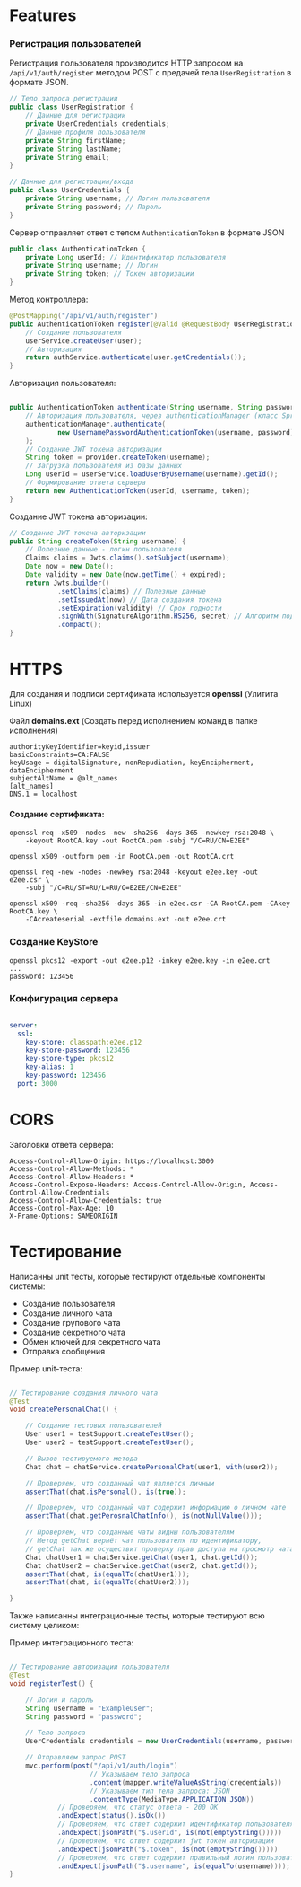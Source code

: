 

# Features

### Регистрация пользователей

Регистрация пользователя производится HTTP запросом на `/api/v1/auth/register` методом POST с предачей тела `UserRegistration` в формате JSON.

```java
// Тело запроса регистрации
public class UserRegistration {
    // Данные для регистрации
    private UserCredentials credentials;
    // Данные профиля пользователя
    private String firstName;
    private String lastName;
    private String email;
}

// Данные для регистрации/входа
public class UserCredentials {
    private String username; // Логин пользователя
    private String password; // Пароль
}
```

Сервер отправляет ответ с телом `AuthenticationToken` в формате JSON

```java
public class AuthenticationToken {
    private Long userId; // Идентификатор пользователя
    private String username; // Логин
    private String token; // Токен авторизации
}
```

Метод контроллера:

```java
@PostMapping("/api/v1/auth/register")
public AuthenticationToken register(@Valid @RequestBody UserRegistration user) {
    // Создание пользователя
    userService.createUser(user);
    // Авторизация
    return authService.authenticate(user.getCredentials());
}
```

Авторизация пользователя:

```java

public AuthenticationToken authenticate(String username, String password) {
    // Авторизация пользователя, через authenticationManager (класс Spring Security)
    authenticationManager.authenticate(
            new UsernamePasswordAuthenticationToken(username, password)
    );
    // Создание JWT токена авторизации
    String token = provider.createToken(username);
    // Загрузка пользователя из базы данных
    Long userId = userService.loadUserByUsername(username).getId();
    // Формирование ответа сервера
    return new AuthenticationToken(userId, username, token);
}

```

Создание JWT токена авторизации:

```java
// Создание JWT токена авторизации
public String createToken(String username) {
    // Полезные данные - логин пользователя
    Claims claims = Jwts.claims().setSubject(username);
    Date now = new Date();
    Date validity = new Date(now.getTime() + expired);
    return Jwts.builder()
            .setClaims(claims) // Полезные данные
            .setIssuedAt(now) // Дата создания токена
            .setExpiration(validity) // Срок годности
            .signWith(SignatureAlgorithm.HS256, secret) // Алгоритм подписи токена
            .compact();
}
```


# HTTPS

Для создания и подписи сертификата используется **openssl** (Улитита Linux)

Файл **domains.ext** (Создать перед исполнением команд в папке исполнения)

```
authorityKeyIdentifier=keyid,issuer
basicConstraints=CA:FALSE
keyUsage = digitalSignature, nonRepudiation, keyEncipherment, dataEncipherment
subjectAltName = @alt_names
[alt_names]
DNS.1 = localhost
```

#### Создание сертификата:

```
openssl req -x509 -nodes -new -sha256 -days 365 -newkey rsa:2048 \
    -keyout RootCA.key -out RootCA.pem -subj "/C=RU/CN=E2EE"
```

```
openssl x509 -outform pem -in RootCA.pem -out RootCA.crt
```

```
openssl req -new -nodes -newkey rsa:2048 -keyout e2ee.key -out e2ee.csr \
    -subj "/C=RU/ST=RU/L=RU/O=E2EE/CN=E2EE"
```

```
openssl x509 -req -sha256 -days 365 -in e2ee.csr -CA RootCA.pem -CAkey RootCA.key \
    -CAcreateserial -extfile domains.ext -out e2ee.crt
```


### Создание KeyStore

```
openssl pkcs12 -export -out e2ee.p12 -inkey e2ee.key -in e2ee.crt
...
password: 123456
```

### Конфигурация сервера

```yml

server:
  ssl:
    key-store: classpath:e2ee.p12
    key-store-password: 123456
    key-store-type: pkcs12
    key-alias: 1
    key-password: 123456
  port: 3000

```

# CORS

Заголовки ответа сервера:

```
Access-Control-Allow-Origin: https://localhost:3000
Access-Control-Allow-Methods: *
Access-Control-Allow-Headers: *
Access-Control-Expose-Headers: Access-Control-Allow-Origin, Access-Control-Allow-Credentials
Access-Control-Allow-Credentials: true
Access-Control-Max-Age: 10
X-Frame-Options: SAMEORIGIN
```

# Тестирование

Написанны unit тесты, которые тестируют отдельные компоненты системы:
* Создание пользователя
* Создание личного чата
* Создание групового чата
* Создание секретного чата
* Обмен ключей для секретного чата
* Отправка сообщения

Пример unit-теста:

```java

// Тестирование создания личного чата
@Test
void createPersonalChat() {

    // Создание тестовых пользователей
    User user1 = testSupport.createTestUser();
    User user2 = testSupport.createTestUser();

    // Вызов тестируемого метода
    Chat chat = chatService.createPersonalChat(user1, with(user2));

    // Проверяем, что созданный чат является личным
    assertThat(chat.isPersonal(), is(true));

    // Проверяем, что созданный чат содержит информацию о личном чате
    assertThat(chat.getPerosnalChatInfo(), is(notNullValue()));

    // Проверяем, что созданные чаты видны пользователям
    // Метод getChat вернёт чат пользователя по идентификатору,
    // getChat так же осуществит проверку прав доступа на просмотр чата
    Chat chatUser1 = chatService.getChat(user1, chat.getId());
    Chat chatUser2 = chatService.getChat(user2, chat.getId());
    assertThat(chat, is(equalTo(chatUser1)));
    assertThat(chat, is(equalTo(chatUser2)));

}

```

Также написанны интеграционные тесты, которые тестируют всю систему целиком:

Пример интеграционного теста:

```java

// Тестирование авторизации пользователя
@Test
void registerTest() {

    // Логин и пароль
    String username = "ExampleUser";
    String password = "password";

    // Тело запроса
    UserCredentials credentials = new UserCredentials(username, password);

    // Отправляем запрос POST
    mvc.perform(post("/api/v1/auth/login")
                    // Указываем тело запроса
                    .content(mapper.writeValueAsString(credentials))
                    // Указываем тип тела запроса: JSON 
                    .contentType(MediaType.APPLICATION_JSON))
            // Проверяем, что статус ответа - 200 OK
            .andExpect(status().isOk())
            // Проверяем, что ответ содержит идентификатор пользователя
            .andExpect(jsonPath("$.userId", is(not(emptyString())))) 
            // Проверяем, что ответ содержит jwt токен авторизации
            .andExpect(jsonPath("$.token", is(not(emptyString())))) 
            // Проверяем, что ответ содержит правильный логин пользователя
            .andExpect(jsonPath("$.username", is(equalTo(username))));
}

```


